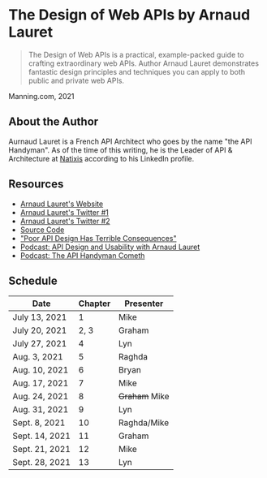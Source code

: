 # The Design of Web APIs by Arnaud Lauret

> The Design of Web APIs is a practical, example-packed guide to crafting extraordinary web APIs. Author Arnaud Lauret demonstrates fantastic design principles and techniques you can apply to both public and private web APIs.

Manning.com, 2021

## About the Author

Aurnaud Lauret is a French API Architect who goes by the name "the API Handyman". As of the time of this writing, he is the Leader of API & Architecture at [Natixis](https://www.linkedin.com/company/natixis/) according to his LinkedIn profile.

## Resources

- [Arnaud Lauret's Website](https://apihandyman.io/about/)
- [Arnaud Lauret's Twitter #1](https://twitter.com/arno_di_loreto?lang=en)
- [Arnaud Lauret's Twitter #2](https://twitter.com/apihandyman)
- [Source Code](https://www.manning.com/downloads/1844)
- ["Poor API Design Has Terrible Consequences"](https://freecontent.manning.com/poor-api-design-has-terrible-consequences/)
- [Podcast: API Design and Usability with Arnaud Lauret](https://idratherbewriting.com/blog/api-design-usability-arnaud-lauret-podcast/)
- [Podcast: The API Handyman Cometh](https://share.transistor.fm/s/56abc057)

## Schedule

| Date | Chapter | Presenter |
| ---- | ------- | --------- |
| July 13, 2021 | 1 | Mike | 
| July 20, 2021 | 2, 3 | Graham |
| July 27, 2021 | 4 | Lyn |
| Aug. 3, 2021 | 5 | Raghda |
| Aug. 10, 2021 | 6 | Bryan |
| Aug. 17, 2021 | 7 | Mike |
| Aug. 24, 2021 | 8 | ~~Graham~~ Mike |
| Aug. 31, 2021 | 9 | Lyn |
| Sept. 8, 2021 | 10 | Raghda/Mike |
| Sept. 14, 2021 | 11 | Graham |
| Sept. 21, 2021 | 12 | Mike |
| Sept. 28, 2021 | 13 | Lyn |
